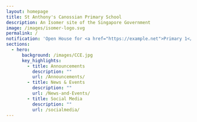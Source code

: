 ```yaml
---
layout: homepage
title: St Anthony's Canossian Primary School
description: An Isomer site of the Singapore Government
image: /images/isomer-logo.svg
permalink: /
notification: 'Open House for <a href="https://example.net">Primary 1</a>/2024: Coming Soon!'
sections:
  - hero:
      background: /images/CCE.jpg
      key_highlights:
        - title: Announcements
          description: ""
          url: /Announcements/
        - title: News & Events
          description: ""
          url: /News-and-Events/
        - title: Social Media
          description: ""
          url: /socialmedia/
---
```

